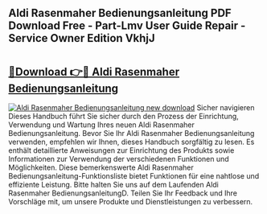 ## Aldi Rasenmaher Bedienungsanleitung PDF Download Free - Part-Lmv User Guide Repair - Service Owner Edition VkhjJ

# <h2><a href="http://df04rnw.blite.top/?on=Aldi+Rasenmaher+Bedienungsanleitung">🔗Download 👉🔴 Aldi Rasenmaher Bedienungsanleitung</a></h2>

[![Aldi Rasenmaher Bedienungsanleitung new download](https://i.imgur.com/lujVjoI.png)](http://df04rnw.blite.top/?on=Aldi+Rasenmaher+Bedienungsanleitung)
Sicher navigieren Dieses Handbuch führt Sie sicher durch den Prozess der Einrichtung, Verwendung und Wartung Ihres neuen Aldi Rasenmaher Bedienungsanleitung. Bevor Sie Ihr Aldi Rasenmaher Bedienungsanleitung verwenden, empfehlen wir Ihnen, dieses Handbuch sorgfältig zu lesen. Es enthält detaillierte Anweisungen zur Einrichtung des Produkts sowie Informationen zur Verwendung der verschiedenen Funktionen und Möglichkeiten. Diese bemerkenswerte Aldi Rasenmaher Bedienungsanleitung-Funktionsliste bietet Funktionen für eine nahtlose und effiziente Leistung. Bitte halten Sie uns auf dem Laufenden Aldi Rasenmaher BedienungsanleitungD. Teilen Sie Ihr Feedback und Ihre Vorschläge mit, um unsere Produkte und Dienstleistungen zu verbessern.
